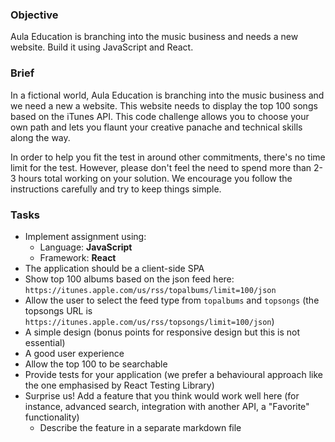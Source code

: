### Objective

Aula Education is branching into the music business and needs a new website. Build it using JavaScript and React.

### Brief

In a fictional world, Aula Education is branching into the music business and we need a new a website. This website needs to display the top 100 songs based on the iTunes API. This code challenge allows you to choose your own path and lets you flaunt your creative panache and technical skills along the way.

In order to help you fit the test in around other commitments, there's no time limit for the test. However, please don't feel the need to spend more than 2-3 hours total working on your solution. We encourage you follow the instructions carefully and try to keep things simple.

### Tasks

-   Implement assignment using:
    -   Language: **JavaScript**
    -   Framework: **React**
-   The application should be a client-side SPA
-   Show top 100 albums based on the json feed here: `https://itunes.apple.com/us/rss/topalbums/limit=100/json`
-   Allow the user to select the feed type from `topalbums` and `topsongs` (the topsongs URL is `https://itunes.apple.com/us/rss/topsongs/limit=100/json`)
-   A simple design (bonus points for responsive design but this is not essential)
-   A good user experience
-   Allow the top 100 to be searchable
-   Provide tests for your application (we prefer a behavioural approach like the one emphasised by React Testing Library)
-   Surprise us! Add a feature that you think would work well here (for instance, advanced search, integration with another API, a "Favorite" functionality)
    -   Describe the feature in a separate markdown file

